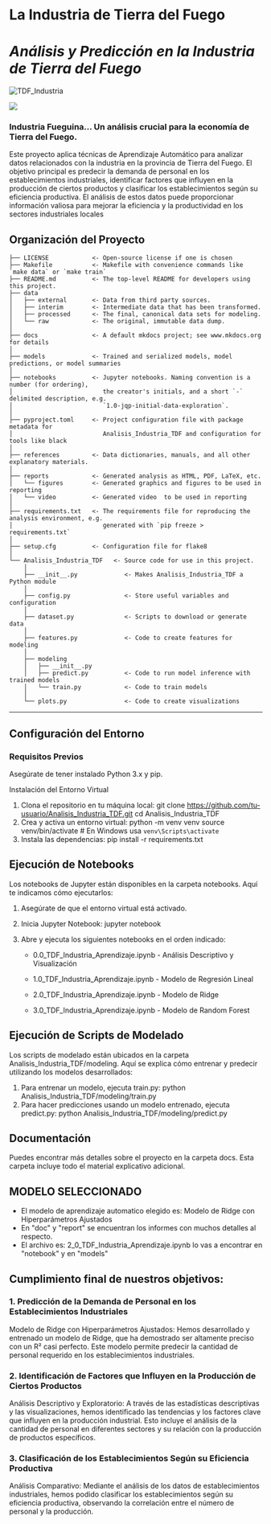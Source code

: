 # La Industria de Tierra del Fuego
# *Análisis y Predicción en la Industria de Tierra del Fuego*

![TDF_Industria](https://github.com/user-attachments/assets/870c3a72-71c6-4f68-a222-113939359bf7)


<a target="_blank" href="https://cookiecutter-data-science.drivendata.org/">
    <img src="https://img.shields.io/badge/CCDS-Project%20template-328F97?logo=cookiecutter" />
</a>

### Industria Fueguina... Un análisis crucial para la economía de Tierra del Fuego.

Este proyecto aplica técnicas de Aprendizaje Automático para analizar datos relacionados con la industria en la provincia de Tierra del Fuego. El objetivo principal es predecir la demanda de personal en los establecimientos industriales, identificar factores que influyen en la producción de ciertos productos y clasificar los establecimientos según su eficiencia productiva. El análisis de estos datos puede proporcionar información valiosa para mejorar la eficiencia y la productividad en los sectores industriales locales

## Organización del Proyecto

```
├── LICENSE            <- Open-source license if one is chosen
├── Makefile           <- Makefile with convenience commands like `make data` or `make train`
├── README.md          <- The top-level README for developers using this project.
├── data
│   ├── external       <- Data from third party sources.
│   ├── interim        <- Intermediate data that has been transformed.
│   ├── processed      <- The final, canonical data sets for modeling.
│   └── raw            <- The original, immutable data dump.
│
├── docs               <- A default mkdocs project; see www.mkdocs.org for details
│
├── models             <- Trained and serialized models, model predictions, or model summaries
│
├── notebooks          <- Jupyter notebooks. Naming convention is a number (for ordering),
│                         the creator's initials, and a short `-` delimited description, e.g.
│                         `1.0-jqp-initial-data-exploration`.
│
├── pyproject.toml     <- Project configuration file with package metadata for 
│                         Analisis_Industria_TDF and configuration for tools like black
│
├── references         <- Data dictionaries, manuals, and all other explanatory materials.
│
├── reports            <- Generated analysis as HTML, PDF, LaTeX, etc.
│   └── figures        <- Generated graphics and figures to be used in reporting
│   └── video          <- Generated video  to be used in reporting
│
├── requirements.txt   <- The requirements file for reproducing the analysis environment, e.g.
│                         generated with `pip freeze > requirements.txt`
│
├── setup.cfg          <- Configuration file for flake8
│
└── Analisis_Industria_TDF   <- Source code for use in this project.
    │
    ├── __init__.py             <- Makes Analisis_Industria_TDF a Python module
    │
    ├── config.py               <- Store useful variables and configuration
    │
    ├── dataset.py              <- Scripts to download or generate data
    │
    ├── features.py             <- Code to create features for modeling
    │
    ├── modeling                
    │   ├── __init__.py 
    │   ├── predict.py          <- Code to run model inference with trained models          
    │   └── train.py            <- Code to train models
    │
    └── plots.py                <- Code to create visualizations
```

--------

## Configuración del Entorno
### Requisitos Previos
Asegúrate de tener instalado Python 3.x y pip.

Instalación del Entorno Virtual
1) Clona el repositorio en tu máquina local:
git clone https://github.com/tu-usuario/Analisis_Industria_TDF.git
cd Analisis_Industria_TDF
2) Crea y activa un entorno virtual:
python -m venv venv
source venv/bin/activate  # En Windows usa `venv\Scripts\activate`
3) Instala las dependencias:
pip install -r requirements.txt

## Ejecución de Notebooks
Los notebooks de Jupyter están disponibles en la carpeta notebooks. Aquí te indicamos cómo ejecutarlos:

1) Asegúrate de que el entorno virtual está activado.

2) Inicia Jupyter Notebook:
jupyter notebook
3) Abre y ejecuta los siguientes notebooks en el orden indicado:
    - 0.0_TDF_Industria_Aprendizaje.ipynb - Análisis Descriptivo y Visualización

    - 1.0_TDF_Industria_Aprendizaje.ipynb - Modelo de Regresión Lineal

    - 2.0_TDF_Industria_Aprendizaje.ipynb - Modelo de Ridge

    - 3.0_TDF_Industria_Aprendizaje.ipynb - Modelo de Random Forest

## Ejecución de Scripts de Modelado
Los scripts de modelado están ubicados en la carpeta Analisis_Industria_TDF/modeling. Aquí se explica cómo entrenar y predecir utilizando los modelos desarrollados:

1) Para entrenar un modelo, ejecuta train.py:
   python Analisis_Industria_TDF/modeling/train.py
2) Para hacer predicciones usando un modelo entrenado, ejecuta predict.py:
   python Analisis_Industria_TDF/modeling/predict.py

## Documentación
Puedes encontrar más detalles sobre el proyecto en la carpeta docs. Esta carpeta incluye todo el material explicativo adicional.

## MODELO SELECCIONADO
- El modelo de aprendizaje automatico elegido es: Modelo de Ridge con Hiperparámetros Ajustados
- En "doc" y "report" se encuentran los informes con muchos detalles al respecto.
- El archivo es: 2_0_TDF_Industria_Aprendizaje.ipynb   lo vas a encontrar en "notebook" y en "models"

## Cumplimiento final de nuestros objetivos:
### 1. Predicción de la Demanda de Personal en los Establecimientos Industriales
Modelo de Ridge con Hiperparámetros Ajustados: Hemos desarrollado y entrenado un modelo de Ridge, que ha demostrado ser altamente preciso con un R² casi perfecto. Este modelo permite predecir la cantidad de personal requerido en los establecimientos industriales.

### 2. Identificación de Factores que Influyen en la Producción de Ciertos Productos
Análisis Descriptivo y Exploratorio: A través de las estadísticas descriptivas y las visualizaciones, hemos identificado las tendencias y los factores clave que influyen en la producción industrial. Esto incluye el análisis de la cantidad de personal en diferentes sectores y su relación con la producción de productos específicos.

### 3. Clasificación de los Establecimientos Según su Eficiencia Productiva
Análisis Comparativo: Mediante el análisis de los datos de establecimientos industriales, hemos podido clasificar los establecimientos según su eficiencia productiva, observando la correlación entre el número de personal y la producción.
